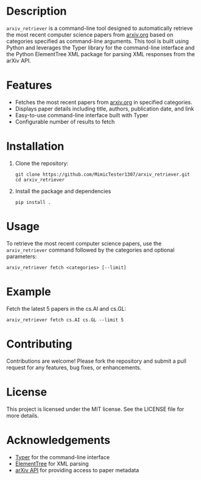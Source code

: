 # Description
`arxiv_retriever` is a command-line tool designed to automatically retrieve the most recent computer science papers from
[arxiv.org](https://arxiv.org/) based on categories specified as command-line arguments. This tool is built using Python
and leverages the Typer library for the command-line interface and the Python ElementTree XML package for parsing XML 
responses from the arXiv API.

# Features
- Fetches the most recent papers from [arxiv.org](https://arxiv.org/) in specified categories.
- Displays paper details including title, authors, publication date, and link
- Easy-to-use command-line interface built with Typer
- Configurable number of results to fetch

# Installation
1. Clone the repository:
   ```shell
   git clone https://github.com/MimicTester1307/arxiv_retriever.git
   cd arxiv_retriever  
   ```
2. Install the package and dependencies
   ```shell
   pip install .
   ```

# Usage
To retrieve the most recent computer science papers, use the `arxiv_retriever` command followed by the categories and 
optional parameters:
   ```shell
   arxiv_retriever fetch <categories> [--limit]
   ```

# Example
Fetch the latest 5 papers in the cs.AI and cs.GL:
   ```shell
   arxiv_retriever fetch cs.AI cs.GL --limit 5
   ```

# Contributing
Contributions are welcome! Please fork the repository and submit a pull request for any features, bug fixes, or
enhancements.

# License
This project is licensed under the MIT license. See the LICENSE file for more details.

# Acknowledgements
- [Typer](https://typer.tiangolo.com/) for the command-line interface
- [ElementTree](https://docs.python.org/3/library/xml.etree.elementtree.html) for XML parsing
- [arXiv API](https://info.arxiv.org/help/api/basics.html) for providing access to paper metadata
